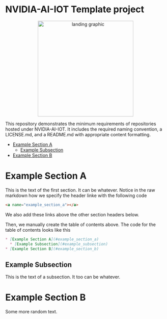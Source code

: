 # NVIDIA-AI-IOT Template project

<p align="center">
<img src="#" alt="landing graphic" height="300px"/>
</p>

This repository demonstrates the minimum requirements of repositories hosted 
under NVIDIA-AI-IOT.  It includes the required naming convention, a LICENSE.md,
and a README.md with appropriate content formatting.

* [Example Section A](#example_section_a)
  * [Example Subsection](#example_subsection)
* [Example Section B](#example_section_b)

<a name="example_section_a"></a>
# Example Section A

This is the text of the first section.  It can be whatever.  Notice in the raw
markdown how we specify the header linke with the  following code

```markdown
<a name="example_section_a"></a>
```

We also add these links above the other section headers below.

Then, we manually create the table of contents above. The code for the table of 
contents looks like this

```markdown
* [Example Section A](#example_section_a)
  * [Example Subsection](#example_subsection)
* [Example Section B](#example_section_b)
```

<a name="example_subection"></a>
## Example Subsection 

This is the text of a subsection.  It too can be whatever.

<a name="example_section_b"></a>
# Example Section B

Some more random text.